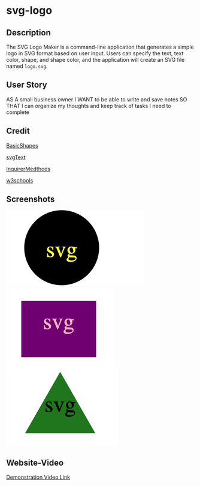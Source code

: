# svg-logo

## Description

The SVG Logo Maker is a command-line application that generates a simple logo in SVG format based on user input. Users can specify the text, text color, shape, and shape color, and the application will create an SVG file named `logo.svg`.

## User Story

AS A small business owner
I WANT to be able to write and save notes
SO THAT I can organize my thoughts and keep track of tasks I need to complete

## Credit

[BasicShapes](https://developer.mozilla.org/en-US/docs/Web/SVG/Tutorial/Basic_Shapes)

[svgText](https://developer.mozilla.org/en-US/docs/Web/SVG/Tutorial/Texts)

[InquirerMedthods](https://www.npmjs.com/package/inquirer/v/8.2.4#methods)

[w3schools](https://www.w3schools.com/graphics/svg_intro.asp)

## Screenshots

![Circle Screenshot](/images/circle.png)
![Sqaure Screenshot](/images/square.png)
![Triangle Screenshot](/images/triangle.png)

## Website-Video

[Demonstration Video Link](https://drive.google.com/file/d/1NrdQIuDTy_PHKQRYV6_eDyZz9NAPR4qs/view?usp=sharing)